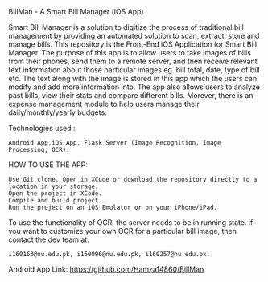 BillMan - A Smart Bill Manager (iOS App)


Smart Bill Manager is a solution to digitize the process of traditional bill management by providing an automated solution to scan, extract, store and manage bills.
This repository is the Front-End iOS Application for Smart Bill Manager. The purpose of this app is to allow users to take images of bills from their phones, send them to a remote server, and then receive relevant text information about those particular images eg. bill total, date, type of bill etc. The text along with the image is stored in this app which the users can modify and add more information into. The app also allows users to analyze past bills, view their stats and compare different bills. Morever, there is an expense management module to help users manage their daily/monthly/yearly budgets.

Technologies used :


    Android App,iOS App, Flask Server (Image Recognition, Image Processing, OCR).

HOW TO USE THE APP:

    Use Git clone, Open in XCode or download the repository directly to a location in your storage.
    Open the project in XCode.
    Compile and build project.
    Run the project on an iOS Emulator or on your iPhone/iPad.
   
To use the functionality of OCR, the server needs to be in running state.
if you want to customize your own OCR for a particular bill image, then contact the dev team at:
    
    i160163@nu.edu.pk, i160096@nu.edu.pk, i160257@nu.edu.pk.

Android App Link: https://github.com/Hamza14860/BillMan
